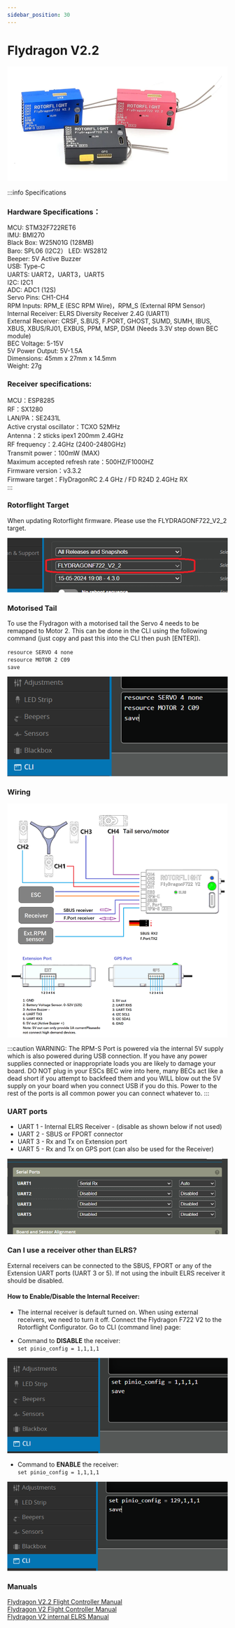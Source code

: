 ```yaml
---
sidebar_position: 30
---
```


# Flydragon V2.2

![Flydragon v2.2](./img/flydragon2-2.png)

:::info Specifications  
### Hardware Specifications： 
MCU: STM32F722RET6  
IMU: BMI270  
Black Box: W25N01G (128MB)  
Baro: SPL06 (I2C2） 
LED: WS2812  
Beeper: 5V Active Buzzer  
USB: Type-C  
UARTS: UART2，UART3，UART5  
I2C: I2C1  
ADC: ADC1 (12S)  
Servo Pins: CH1-CH4  
RPM Inputs: RPM_E (ESC RPM Wire)，RPM_S (External RPM Sensor)  
Internal Receiver: ELRS Diversity Receiver 2.4G (UART1)  
External Receiver: CRSF, S.BUS, F.PORT, GHOST, SUMD, SUMH, IBUS, XBUS, XBUS/RJ01, EXBUS, PPM, MSP, DSM (Needs 3.3V step
down BEC module)  
BEC Voltage: 5-15V  
5V Power Output: 5V-1.5A   
Dimensions: 45mm x 27mm x 14.5mm  
Weight: 27g  

### Receiver specifications:  
MCU：ESP8285  
RF：SX1280  
LAN/PA：SE2431L  
Active crystal oscillator：TCXO 52MHz  
Antenna：2 sticks ipex1 200mm 2.4GHz  
RF frequency：2.4GHz (2400-2480GHz)  
Transmit power：100mW (MAX)  
Maximum accepted refresh rate：500HZ/F1000HZ  
Firmware version：v3.3.2  
Firmware target：FlyDragonRC 2.4 GHz / FD R24D 2.4GHz RX  
:::

### Rotorflight Target
When updating Rotorflight firmware. Please use the FLYDRAGONF722_V2_2 target.

![Flydragon V2.2 Target](./img/fd-target.png)

### Motorised Tail

To use the Flydragon with a motorised tail the Servo 4 needs to be remapped to Motor 2. This can be done in the CLI using the following command (just copy and past this into the CLI then push [ENTER]).  

`resource SERVO 4 none`  
`resource MOTOR 2 C09`  
`save`  

![Flydragon V2.2 Target](./img/fd-motorised.png)

### Wiring

![Wiring Diagram v2.2](./img/wiring-diagram-v2.png)

:::caution
 WARNING: The RPM-S Port is powered via the internal 5V supply which is also powered during USB connection. If you have any power supplies connected or inappropriate loads you are likely to damage your board. DO NOT plug in your ESCs BEC wire into here, many BECs act like a dead short if you attempt to backfeed them and you WILL blow out the 5V supply on your board when you connect USB if you do this. Power to the rest of the ports is all common power you can connect whatever to.
:::

### UART ports

* UART 1 - Internal ELRS Receiver - (disable as shown below if not used)  
* UART 2 - SBUS or FPORT connector
* UART 3 - Rx and Tx on Extension port
* UART 5 - Rx and Tx on GPS port (can also be used for the Receiver)

![Save](./img/fd-uarts.png)

### Can I use a receiver other than ELRS?
External receivers can be connected to the SBUS, FPORT or any of the Extension UART ports (UART 3 or 5). If not using the inbuilt ELRS receiver it should be disabled. 

#### How to Enable/Disable the Internal Receiver: 
* The internal receiver is default turned on. When using external receivers, we need to turn it off. Connect the Flydragon F722 V2 to 
the Rotorflight Configurator. Go to CLI (command line) page:

* Command to **DISABLE** the receiver:  
`set pinio_config = 1,1,1,1`  

![disable](./img/disable.png)

* Command to **ENABLE** the receiver:  
`set pinio_config = 1,1,1,1`  

![Enable](./img/enable.png)

### Manuals

[Flydragon V2.2 Flight Controller Manual](./pdf/FlyDragonF722_v2.2_FBL_Specfications.pdf)  
[Flydragon V2 Flight Controller Manual](./pdf/FlyDragonF722_v2_FBL_Specfications.pdf)  
[Flydragon V2 internal ELRS Manual](./pdf/FlyDragonF722_v2_ELRS_Receiver_Manual.pdf)

